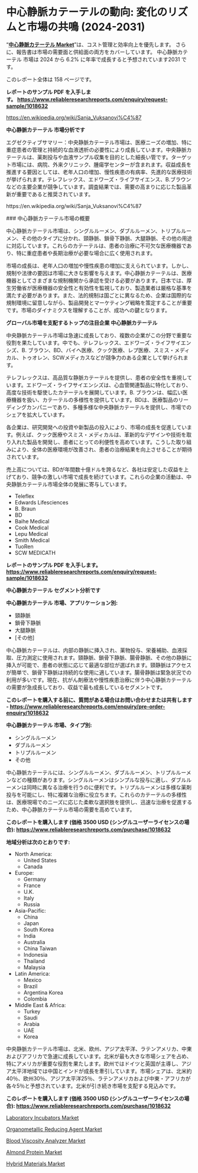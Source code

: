 <p><h1>中心静脈カテーテルの動向: 変化のリズムと市場の共鳴 (2024-2031)</h1></p><p>&ldquo;<strong><a href="https://www.reliableresearchreports.com/central-venous-catheter-r1018632?utm_campaign=110&utm_medium=9&utm_source=Github&utm_content=ia&utm_term=09102024&utm_id=central-venous-catheter">中心静脈カテーテル Market</a></strong>&rdquo;は、コスト管理と効率向上を優先します。 さらに、報告書は市場の需要面と供給面の両方をカバーしています。 中心静脈カテーテル 市場は 2024 から 6.2% に年率で成長すると予想されています2031 です。</p>
<p>このレポート全体は 158 ページです。</p>
<p><strong>レポートのサンプル PDF を入手します。&nbsp;<a href="https://www.reliableresearchreports.com/enquiry/request-sample/1018632?utm_campaign=110&utm_medium=9&utm_source=Github&utm_content=ia&utm_term=09102024&utm_id=central-venous-catheter">https://www.reliableresearchreports.com/enquiry/request-sample/1018632</a></strong></p>
<p><a href="https://en.wikipedia.org/wiki/Sanja_Vuksanovi%C4%87?utm_campaign=110&utm_medium=9&utm_source=Github&utm_content=ia&utm_term=09102024&utm_id=central-venous-catheter">https://en.wikipedia.org/wiki/Sanja_Vuksanovi%C4%87</a></p>
<p><strong>中心静脈カテーテル 市場分析です</strong></p>
<p><p>エグゼクティブサマリー：中央静脈カテーテル市場は、医療ニーズの増加、特に重症患者の管理と持続的な血液透析の必要性により成長しています。中央静脈カテーテルは、薬剤投与や血液サンプル収集を目的とした細長い管です。ターゲット市場には、病院、外来クリニック、腫瘍学センターが含まれます。収益成長を推進する要因としては、老年人口の増加、慢性疾患の有病率、先進的な医療技術が挙げられます。テレフレックス、エドワーズ・ライフサイエンス、B.ブラウンなどの主要企業が競争しています。調査結果では、需要の高まりに応じた製品革新が重要であると推奨されています。</p></p>
<p>https://en.wikipedia.org/wiki/Sanja_Vuksanovi%C4%87</p>
<p><p>### 中心静脈カテーテル市場の概要</p><p>中心静脈カテーテル市場は、シングルルーメン、ダブルルーメン、トリプルルーメン、その他のタイプに分かれ、頸静脈、鎖骨下静脈、大腿静脈、その他の用途に対応しています。これらのカテーテルは、患者の治療に不可欠な医療機器であり、特に重症患者や長期治療が必要な場合に広く使用されます。</p><p>市場の成長は、老年人口の増加や慢性疾患の増加に支えられています。しかし、規制や法律の要因は市場に大きな影響を与えます。中心静脈カテーテルは、医療機器としてさまざまな規制機関から承認を受ける必要があります。日本では、厚生労働省が医療機器の安全性と有効性を監視しており、製造業者は厳格な基準を満たす必要があります。また、法的規制は国ごとに異なるため、企業は国際的な規制環境に留意しながら、製品開発とマーケティング戦略を策定することが重要です。市場のダイナミクスを理解することが、成功への鍵となります。</p></p>
<p><strong>グローバル市場を支配するトップの注目企業 中心静脈カテーテル</strong></p>
<p><p>中央静脈カテーテル市場は急速に成長しており、複数の企業がこの分野で重要な役割を果たしています。中でも、テレフレックス、エドワーズ・ライフサイエンシズ、B. ブラウン、BD、バイヘ医療、クック医療、レプ医療、スミス・メディカル、トゥオレン、SCWメディカスなどが競争力のある企業として挙げられます。</p><p>テレフレックスは、高品質な静脈カテーテルを提供し、患者の安全性を重視しています。エドワーズ・ライフサイエンシズは、心血管関連製品に特化しており、高度な技術を駆使したカテーテルを展開しています。B. ブラウンは、幅広い医療機器を扱い、カテーテルの多様性を提供しています。BDは、医療製品のリーディングカンパニーであり、多種多様な中央静脈カテーテルを提供し、市場でのシェアを拡大しています。</p><p>各企業は、研究開発への投資や新製品の投入により、市場の成長を促進しています。例えば、クック医療やスミス・メディカルは、革新的なデザインや技術を取り入れた製品を開発し、患者にとっての利便性を高めています。こうした取り組みにより、全体の医療環境が改善され、患者の治療結果を向上させることが期待されています。</p><p>売上高については、BDが年間数十億ドルを誇るなど、各社は安定した収益を上げており、競争の激しい市場で成長を続けています。これらの企業の活動は、中央静脈カテーテル市場全体の発展に寄与しています。</p></p>
<p><ul><li>Teleflex</li><li>Edwards Lifesciences</li><li>B. Braun</li><li>BD</li><li>Baihe Medical</li><li>Cook Medical</li><li>Lepu Medical</li><li>Smith Medical</li><li>TuoRen</li><li>SCW MEDICATH</li></ul></p>
<p><strong>レポートのサンプル PDF を入手します。 <a href="https://www.reliableresearchreports.com/enquiry/request-sample/1018632?utm_campaign=110&utm_medium=9&utm_source=Github&utm_content=ia&utm_term=09102024&utm_id=central-venous-catheter">https://www.reliableresearchreports.com/enquiry/request-sample/1018632</a></strong></p>
<p><strong>中心静脈カテーテル セグメント分析です</strong></p>
<p><strong>中心静脈カテーテル 市場、アプリケーション別:</strong></p>
<p><ul><li>頸静脈</li><li>鎖骨下静脈</li><li>大腿静脈</li><li>[その他]</li></ul></p>
<p><p>中心静脈カテーテルは、内部の静脈に挿入され、薬物投与、栄養補助、血液採取、圧力測定に使用されます。頸静脈、鎖骨下静脈、腸骨静脈、その他の静脈に挿入が可能で、患者の状態に応じて最適な部位が選ばれます。頸静脈はアクセスが簡単で、鎖骨下静脈は持続的な使用に適しています。腸骨静脈は緊急状況での利用が多いです。現在、抗がん剤療法や慢性疾患治療に伴う中心静脈カテーテルの需要が急成長しており、収益で最も成長しているセグメントです。</p></p>
<p><strong>このレポートを購入する前に、質問がある場合はお問い合わせまたは共有します - <a href="https://www.reliableresearchreports.com/enquiry/pre-order-enquiry/1018632?utm_campaign=110&utm_medium=9&utm_source=Github&utm_content=ia&utm_term=09102024&utm_id=central-venous-catheter">https://www.reliableresearchreports.com/enquiry/pre-order-enquiry/1018632</a></strong></p>
<p><strong>中心静脈カテーテル 市場、タイプ別:</strong></p>
<p><ul><li>シングルルーメン</li><li>ダブルルーメン</li><li>トリプルルーメン</li><li>その他</li></ul></p>
<p><p>中心静脈カテーテルには、シングルルーメン、ダブルルーメン、トリプルルーメンなどの種類があります。シングルルーメンはシンプルな投与に適し、ダブルルーメンは同時に異なる治療を行うのに便利です。トリプルルーメンは多様な薬剤投与を可能にし、特に複雑な治療に役立ちます。これらのカテーテルの多様性は、医療現場でのニーズに応じた柔軟な選択肢を提供し、迅速な治療を促進するため、中心静脈カテーテル市場の需要を高めています。</p></p>
<p><strong>このレポートを購入します (価格 3500 USD (シングルユーザーライセンスの場合): <a href="https://www.reliableresearchreports.com/purchase/1018632?utm_campaign=110&utm_medium=9&utm_source=Github&utm_content=ia&utm_term=09102024&utm_id=central-venous-catheter">https://www.reliableresearchreports.com/purchase/1018632</a></strong></p>
<p><strong>地域分析は次のとおりです:</strong></p>
<p><ul>
    <li>
        North America:
        <ul>
            <li>United States</li>
            <li>Canada</li>
        </ul>
    </li>
    <li>
        Europe:
        <ul>
            <li>Germany</li>
            <li>France</li>
            <li>U.K.</li>
            <li>Italy</li>
            <li>Russia</li>
        </ul>
    </li>
    <li>
        Asia-Pacific:
        <ul>
            <li>China</li>
            <li>Japan</li>
            <li>South Korea</li>
            <li>India</li>
            <li>Australia</li>
            <li>China Taiwan</li>
            <li>Indonesia</li>
            <li>Thailand</li>
            <li>Malaysia</li>
        </ul>
    </li>
    <li>
        Latin America:
        <ul>
            <li>Mexico</li>
            <li>Brazil</li>
            <li>Argentina Korea</li>
            <li>Colombia</li>
        </ul>
    </li>
    <li>
        Middle East & Africa:
        <ul>
            <li>Turkey</li>
            <li>Saudi</li>
            <li>Arabia</li>
            <li>UAE</li>
            <li>Korea</li>
        </ul>
    </li>
    </ul></p>
<p><p>中央静脈カテーテル市場は、北米、欧州、アジア太平洋、ラテンアメリカ、中東およびアフリカで急速に成長しています。北米が最も大きな市場シェアを占め、特にアメリカが重要な役割を果たします。欧州ではドイツと英国が主導し、アジア太平洋地域では中国とインドが成長を牽引しています。市場シェアは、北米約40％、欧州30％、アジア太平洋25％、ラテンアメリカおよび中東・アフリカが各々5％と予想されています。北米が引き続き市場を支配する見込みです。</p></p>
<p><strong>このレポートを購入します (価格 3500 USD (シングルユーザーライセンスの場合): <a href="https://www.reliableresearchreports.com/purchase/1018632?utm_campaign=110&utm_medium=9&utm_source=Github&utm_content=ia&utm_term=09102024&utm_id=central-venous-catheter">https://www.reliableresearchreports.com/purchase/1018632</a></strong></p>
<p><p><a href="https://www.linkedin.com/pulse/global-laboratory-incubators-nexus-sector-confluences-g4ete?utm_campaign=110&utm_medium=9&utm_source=Github&utm_content=ia&utm_term=09102024&utm_id=central-venous-catheter">Laboratory Incubators Market</a></p><p><a href="https://github.com/kathiestrine5ty/Market-Research-Report-List-1/blob/main/organometallic-reducing-agent-market.md?utm_campaign=110&utm_medium=9&utm_source=Github&utm_content=ia&utm_term=09102024&utm_id=central-venous-catheter">Organometallic Reducing Agent Market</a></p><p><a href="https://github.com/HeatherFernandez476/Market-Research-Report-List-1/blob/main/blood-viscosity-analyzer-market.md?utm_campaign=110&utm_medium=9&utm_source=Github&utm_content=ia&utm_term=09102024&utm_id=central-venous-catheter">Blood Viscosity Analyzer Market</a></p><p><a href="https://issuu.com/reportprime-2/docs/almond-protein-market-size-2030.ppt_151e36a5141b8c?utm_campaign=110&utm_medium=9&utm_source=Github&utm_content=ia&utm_term=09102024&utm_id=central-venous-catheter">Almond Protein Market</a></p><p><a href="https://www.linkedin.com/pulse/hybrid-materials-market-investigation-industry-evolution-forecast-rpxie?utm_campaign=110&utm_medium=9&utm_source=Github&utm_content=ia&utm_term=09102024&utm_id=central-venous-catheter">Hybrid Materials Market</a></p></p>